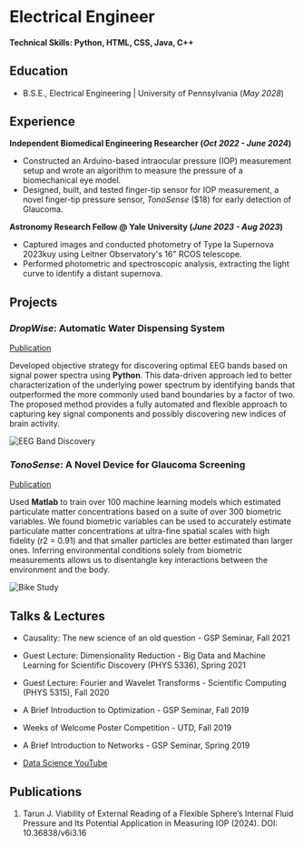 # Electrical Engineer

#### Technical Skills: Python, HTML, CSS, Java, C++

## Education	 			        		
- B.S.E., Electrical Engineering | University of Pennsylvania (_May 2028_)

## Experience
**Independent Biomedical Engineering Researcher (_Oct 2022 - June 2024_)**
- Constructed an Arduino-based intraocular pressure (IOP) measurement setup and wrote an algorithm to measure the pressure of a biomechanical eye model.
- Designed, built, and tested finger-tip sensor for IOP measurement, a novel finger-tip pressure sensor, _TonoSense_ ($18) for early detection of Glaucoma.

**Astronomy Research Fellow @ Yale University (_June 2023 - Aug 2023_)**
- Captured images and conducted photometry of Type Ia Supernova 2023kuy using Leitner Observatory's 16" RCOS telescope.
- Performed photometric and spectroscopic analysis, extracting the light curve to identify a distant supernova.
## Projects
### _DropWise_: Automatic Water Dispensing System
[Publication](https://www.mdpi.com/1424-8220/22/8/3048)

Developed objective strategy for discovering optimal EEG bands based on signal power spectra using **Python**. This data-driven approach led to better characterization of the underlying power spectrum by identifying bands that outperformed the more commonly used band boundaries by a factor of two. The proposed method provides a fully automated and flexible approach to capturing key signal components and possibly discovering new indices of brain activity.

![EEG Band Discovery](/assets/img/eeg_band_discovery.jpeg)

### _TonoSense_: A Novel Device for Glaucoma Screening
[Publication](https://www.mdpi.com/1424-8220/22/11/4240)

Used **Matlab** to train over 100 machine learning models which estimated particulate matter concentrations based on a suite of over 300 biometric variables. We found biometric variables can be used to accurately estimate particulate matter concentrations at ultra-fine spatial scales with high fidelity (r2 = 0.91) and that smaller particles are better estimated than larger ones. Inferring environmental conditions solely from biometric measurements allows us to disentangle key interactions between the environment and the body.

![Bike Study](/assets/img/bike_study.jpeg)

## Talks & Lectures
- Causality: The new science of an old question - GSP Seminar, Fall 2021
- Guest Lecture: Dimensionality Reduction - Big Data and Machine Learning for Scientific Discovery (PHYS 5336), Spring 2021
- Guest Lecture: Fourier and Wavelet Transforms - Scientific Computing (PHYS 5315), Fall 2020
- A Brief Introduction to Optimization - GSP Seminar, Fall 2019
- Weeks of Welcome Poster Competition - UTD, Fall 2019
- A Brief Introduction to Networks - GSP Seminar, Spring 2019

- [Data Science YouTube](https://www.youtube.com/channel/UCa9gErQ9AE5jT2DZLjXBIdA)

## Publications
1. Tarun J. Viability of External Reading of a Flexible Sphere’s Internal Fluid Pressure and Its Potential Application in Measuring IOP (2024). DOI: 10.36838/v6i3.16
